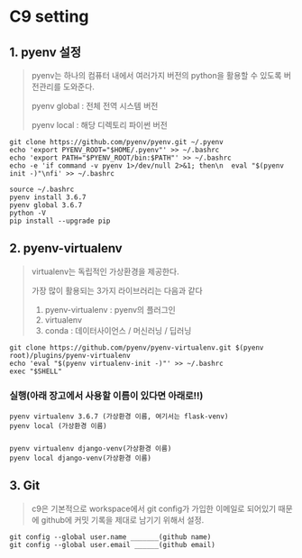 # C9 setting

## 1. pyenv 설정

> pyenv는 하나의 컴퓨터 내에서 여러가지 버전의 python을 활용할 수 있도록 버전관리를 도와준다.
>
> pyenv global : 전체 전역 시스템 버전
>
> pyenv local : 해당 디렉토리 파이썬 버전



```
git clone https://github.com/pyenv/pyenv.git ~/.pyenv
echo 'export PYENV_ROOT="$HOME/.pyenv"' >> ~/.bashrc
echo 'export PATH="$PYENV_ROOT/bin:$PATH"' >> ~/.bashrc
echo -e 'if command -v pyenv 1>/dev/null 2>&1; then\n  eval "$(pyenv init -)"\nfi' >> ~/.bashrc

source ~/.bashrc
pyenv install 3.6.7
pyenv global 3.6.7
python -V
pip install --upgrade pip
```



## 2. pyenv-virtualenv

> virtualenv는 독립적인 가상환경을 제공한다.
>
> 가장 많이 활용되는 3가지 라이브러리는 다음과 같다
>
>  	1. pyenv-virtualenv : pyenv의 플러그인
>  	2. virtualenv
>  	3. conda : 데이터사이언스 / 머신러닝 / 딥러닝

```
git clone https://github.com/pyenv/pyenv-virtualenv.git $(pyenv root)/plugins/pyenv-virtualenv
echo 'eval "$(pyenv virtualenv-init -)"' >> ~/.bashrc
exec "$SHELL"
```



### 실행(아래 장고에서 사용할 이름이 있다면 아래로!!)

```
pyenv virtualenv 3.6.7 (가상환경 이름, 여기서는 flask-venv)
pyenv local (가상환경 이름)
```

### 

```
pyenv virtualenv django-venv(가상환경 이름)
pyenv local django-venv(가상환경 이름)
```







## 3. Git

> c9은 기본적으로 workspace에서 git config가 가입한 이메일로 되어있기 때문에 github에 커밋 기록을 제대로 남기기 위해서 설정.

```
git config --global user.name _______(github name)
git config --global user.email ______(github email)
```




